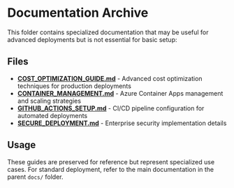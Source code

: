 # Documentation Archive

This folder contains specialized documentation that may be useful for advanced deployments but is not essential for basic setup:

## Files

- **[COST_OPTIMIZATION_GUIDE.md](COST_OPTIMIZATION_GUIDE.md)** - Advanced cost optimization techniques for production deployments
- **[CONTAINER_MANAGEMENT.md](CONTAINER_MANAGEMENT.md)** - Azure Container Apps management and scaling strategies  
- **[GITHUB_ACTIONS_SETUP.md](GITHUB_ACTIONS_SETUP.md)** - CI/CD pipeline configuration for automated deployments
- **[SECURE_DEPLOYMENT.md](SECURE_DEPLOYMENT.md)** - Enterprise security implementation details

## Usage

These guides are preserved for reference but represent specialized use cases. For standard deployment, refer to the main documentation in the parent `docs/` folder.
